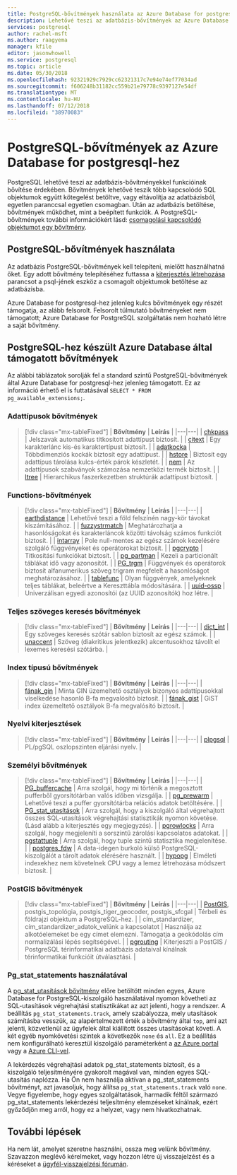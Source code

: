 ```yaml
---
title: PostgreSQL-bővítmények használata az Azure Database for postgresql-hez
description: Lehetővé teszi az adatbázis-bővítmények az Azure Database for PostgreSQL használatával funkcióinak bővítése érdekében ismerteti.
services: postgresql
author: rachel-msft
ms.author: raagyema
manager: kfile
editor: jasonwhowell
ms.service: postgresql
ms.topic: article
ms.date: 05/30/2018
ms.openlocfilehash: 92321929c7929cc62321317c7e94e74ef77034ad
ms.sourcegitcommit: f606248b31182cc559b21e79778c9397127e54df
ms.translationtype: MT
ms.contentlocale: hu-HU
ms.lasthandoff: 07/12/2018
ms.locfileid: "38970083"
---
```

# <a name="postgresql-extensions-in-azure-database-for-postgresql"></a>PostgreSQL-bővítmények az Azure Database for postgresql-hez
PostgreSQL lehetővé teszi az adatbázis-bővítményekkel funkcióinak bővítése érdekében. Bővítmények lehetővé teszik több kapcsolódó SQL objektumok együtt kötegelést betöltve, vagy eltávolítja az adatbázisból, egyetlen paranccsal egyetlen csomagban. Után az adatbázis betöltése, bővítmények működhet, mint a beépített funkciók. A PostgreSQL-bővítmények további információkért lásd: [csomagolási kapcsolódó objektumot egy bővítmény](https://www.postgresql.org/docs/9.6/static/extend-extensions.html).

## <a name="how-to-use-postgresql-extensions"></a>PostgreSQL-bővítmények használata
Az adatbázis PostgreSQL-bővítmények kell telepíteni, mielőtt használhatná őket. Egy adott bővítmény telepítéséhez futtassa a [kiterjesztés létrehozása](https://www.postgresql.org/docs/9.6/static/sql-createextension.html) parancsot a psql-jének eszköz a csomagolt objektumok betöltése az adatbázisba.

Azure Database for postgresql-hez jelenleg kulcs bővítmények egy részét támogatja, az alább felsorolt. Felsorolt túlmutató bővítményeket nem támogatott; Azure Database for PostgreSQL szolgáltatás nem hozható létre a saját bővítmény.

## <a name="extensions-supported-by-azure-database-for-postgresql"></a>PostgreSQL-hez készült Azure Database által támogatott bővítmények
Az alábbi táblázatok sorolják fel a standard szintű PostgreSQL-bővítmények által Azure Database for postgresql-hez jelenleg támogatott. Ez az információ érhető el is futtatásával `SELECT * FROM pg_available_extensions;`.

### <a name="data-types-extensions"></a>Adattípusok bővítmények

> [!div class="mx-tableFixed"]
| **Bővítmény** | **Leírás** |
|---|---|
| [chkpass](https://www.postgresql.org/docs/9.6/static/chkpass.html) | Jelszavak automatikus titkosított adattípust biztosít. |
| [citext](https://www.postgresql.org/docs/9.6/static/citext.html) | Egy karakterlánc kis-és karaktertípust biztosít. |
| [adatkocka](https://www.postgresql.org/docs/9.6/static/cube.html) | Többdimenziós kockák biztosít egy adattípust. |
| [hstore](https://www.postgresql.org/docs/9.6/static/hstore.html) | Biztosít egy adattípus tárolása kulcs-érték párok készletét. |
| [nem](https://www.postgresql.org/docs/9.6/static/isn.html) | Az adattípusok szabványok számozása nemzetközi termék biztosít. |
| [ltree](https://www.postgresql.org/docs/9.6/static/ltree.html) | Hierarchikus faszerkezetben struktúrák adattípust biztosít. |

### <a name="functions-extensions"></a>Functions-bővítmények

> [!div class="mx-tableFixed"]
| **Bővítmény** | **Leírás** |
|---|---|
| [earthdistance](https://www.postgresql.org/docs/9.6/static/earthdistance.html) | Lehetővé teszi a föld felszínén nagy-kör távokat kiszámításához. |
| [fuzzystrmatch](https://www.postgresql.org/docs/9.6/static/fuzzystrmatch.html) | Meghatározhatja a hasonlóságokat és karakterláncok közötti távolság számos funkciót biztosít. |
| [intarray](https://www.postgresql.org/docs/9.6/static/intarray.html) | Pole null-mentes az egész számok kezelésére szolgáló függvényeket és operátorokat biztosít. |
| [pgcrypto](https://www.postgresql.org/docs/9.6/static/pgcrypto.html) | Titkosítási funkciókat biztosít. |
| [pg\_partman](https://pgxn.org/dist/pg_partman/doc/pg_partman.html) | Kezeli a particionált táblákat idő vagy azonosítót. |
| [PG\_trgm](https://www.postgresql.org/docs/9.6/static/pgtrgm.html) | Függvények és operátorok biztosít alfanumerikus szöveg trigram megfelelt a hasonlóságot meghatározásához. |
| [tablefunc](https://www.postgresql.org/docs/9.6/static/tablefunc.html) | Olyan függvények, amelyeknek teljes táblákat, beleértve a Kereszttábla módosítására. |
| [uuid-ossp](https://www.postgresql.org/docs/9.6/static/uuid-ossp.html) | Univerzálisan egyedi azonosítói (az UUID azonosítók) hoz létre. |

### <a name="full-text-search-extensions"></a>Teljes szöveges keresés bővítmények

> [!div class="mx-tableFixed"]
| **Bővítmény** | **Leírás** |
|---|---|
| [dict\_int](https://www.postgresql.org/docs/9.6/static/dict-int.html) | Egy szöveges keresés szótár sablon biztosít az egész számok. |
| [unaccent](https://www.postgresql.org/docs/9.6/static/unaccent.html) | Szöveg (diakritikus jelentkezik) akcentusokhoz távolít el lexemes keresési szótárba. |

### <a name="index-types-extensions"></a>Index típusú bővítmények

> [!div class="mx-tableFixed"]
| **Bővítmény** | **Leírás** |
|---|---|
| [fának\_gin](https://www.postgresql.org/docs/9.6/static/btree-gin.html) | Minta GIN üzemeltető osztályok bizonyos adattípusokkal viselkedése hasonló B-fa megvalósító biztosít. |
| [fának\_gist](https://www.postgresql.org/docs/9.6/static/btree-gist.html) | GiST index üzemeltető osztályok B-fa megvalósító biztosít. |

### <a name="language-extensions"></a>Nyelvi kiterjesztések

> [!div class="mx-tableFixed"]
| **Bővítmény** | **Leírás** |
|---|---|
| [plpgsql](https://www.postgresql.org/docs/9.6/static/plpgsql.html) | PL/pgSQL oszlopszinten eljárási nyelv. |

### <a name="miscellaneous-extensions"></a>Személyi bővítmények

> [!div class="mx-tableFixed"]
| **Bővítmény** | **Leírás** |
|---|---|
| [PG\_buffercache](https://www.postgresql.org/docs/9.6/static/pgbuffercache.html) | Arra szolgál, hogy mi történik a megosztott pufferből gyorsítótárban valós időben vizsgálja. |
| [pg\_prewarm](https://www.postgresql.org/docs/9.6/static/pgprewarm.html) | Lehetővé teszi a puffer gyorsítótárba relációs adatok betöltésére. |
| [PG\_stat\_utasítások](https://www.postgresql.org/docs/9.6/static/pgstatstatements.html) | Arra szolgál, hogy a kiszolgáló által végrehajtott összes SQL-utasítások végrehajtási statisztikák nyomon követése. (Lásd alább a kiterjesztés egy megjegyzés). |
| [pgrowlocks](https://www.postgresql.org/docs/9.6/static/pgrowlocks.html) | Arra szolgál, hogy megjeleníti a sorszintű zárolási kapcsolatos adatokat. |
| [pgstattuple](https://www.postgresql.org/docs/9.6/static/pgstattuple.html) | Arra szolgál, hogy tuple szintű statisztika megjelenítése. |
| [postgres\_fdw](https://www.postgresql.org/docs/9.6/static/postgres-fdw.html) | A data-idegen burkoló külső PostgreSQL-kiszolgálót a tárolt adatok elérésére használt. |
| [hypopg](https://hypopg.readthedocs.io/en/latest/) | Elméleti indexekhez nem követelnek CPU vagy a lemez létrehozása módszert biztosít. |

### <a name="postgis-extensions"></a>PostGIS bővítmények

> [!div class="mx-tableFixed"]
| **Bővítmény** | **Leírás** |
|---|---|
| [PostGIS](http://www.postgis.net/), postgis\_topológia, postgis\_tiger\_geocoder, postgis\_sfcgal | Térbeli és földrajzi objektum a PostgreSQL-hez. |
| cím\_standardizer, cím\_standardizer\_adatok\_velünk a kapcsolatot | Használja az alkotóelemeket be egy címet elemezni. Támogatja a geokódolás cím normalizálási lépés segítségével. |
| [pgrouting](http://pgrouting.org/) | Kiterjeszti a PostGIS / PostgreSQL térinformatikai adatbázis adataival kínálnak térinformatikai funkcióit útválasztási. |


### <a name="using-pgstatstatements"></a>Pg_stat_statements használatával
A [pg\_stat\_utasítások bővítmény](https://www.postgresql.org/docs/9.6/static/pgstatstatements.html) előre betöltött minden egyes, Azure Database for PostgreSQL-kiszolgáló használatával nyomon követheti az SQL-utasítások végrehajtási statisztikákat az azt jelenti, hogy a rendszer.
A beállítás `pg_stat_statements.track`, amely szabályozza, mely utasítások számításba vesszük, az alapértelmezett érték a bővítmény által `top`, ami azt jelenti, közvetlenül az ügyfelek által kiállított összes utasításokat követi. A két egyéb nyomkövetési szintek a következők `none` és `all`. Ez a beállítás nem konfigurálható keresztül kiszolgáló paraméterként a [az Azure portal](https://docs.microsoft.com/azure/postgresql/howto-configure-server-parameters-using-portal) vagy a [Azure CLI-vel](https://docs.microsoft.com/azure/postgresql/howto-configure-server-parameters-using-cli).

A lekérdezés végrehajtási adatok pg_stat_statements biztosít, és a kiszolgáló teljesítményére gyakorolt magával van, minden egyes SQL-utasítás naplózza. Ha Ön nem használja aktívan a pg_stat_statements bővítményt, azt javasoljuk, hogy állítsa `pg_stat_statements.track` való `none`. Vegye figyelembe, hogy egyes szolgáltatások, harmadik féltől származó pg_stat_statements lekérdezési teljesítmény elemzéseket kínálnak, ezért győződjön meg arról, hogy ez a helyzet, vagy nem hivatkozhatnak.


## <a name="next-steps"></a>További lépések
Ha nem lát, amelyet szeretne használni, ossza meg velünk bővítmény. Szavazzon meglévő kérelmeket, vagy hozzon létre új visszajelzést és a kéréseket a [ügyfél-visszajelzési fórumán](https://feedback.azure.com/forums/597976-azure-database-for-postgresql).
